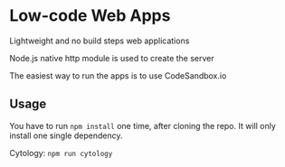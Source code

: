 # Low-code Web Apps

Lightweight and no build steps web applications

Node.js native http module is used to create the server

The easiest way to run the apps is to use CodeSandbox.io


## Usage

You have to run `npm install` one time, after cloning the repo. It will only install one single dependency.

Cytology: `npm run cytology`

